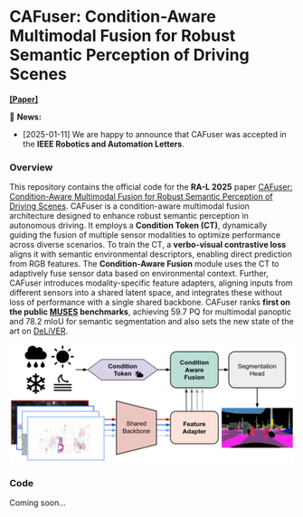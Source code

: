 # CAFuser: Condition-Aware Multimodal Fusion for Robust Semantic Perception of Driving Scenes

**[[Paper]](https://arxiv.org/pdf/2410.10791)**

:bell: **News:**

* [2025-01-11] We are happy to announce that CAFuser was accepted in the **IEEE Robotics and Automation Letters**.


### Overview

This repository contains the official code for the **RA-L 2025** paper [CAFuser: Condition-Aware Multimodal Fusion for Robust Semantic Perception of Driving Scenes](https://arxiv.org/pdf/2410.10791).
CAFuser is a condition-aware multimodal fusion architecture designed to enhance robust semantic perception in autonomous driving. It employs a **Condition Token (CT)**, dynamically guiding the fusion of multiple sensor modalities to optimize performance across diverse scenarios. To train the CT, a **verbo-visual contrastive loss** aligns it with semantic environmental descriptors, enabling direct prediction from RGB features. 
The **Condition-Aware Fusion** module uses the CT to adaptively fuse sensor data based on environmental context.
Further, CAFuser introduces modality-specific feature adapters, aligning inputs from different sensors into a shared latent space, and integrates these without loss of performance with a single shared backbone.
CAFuser ranks **first on the public [MUSES](https://muses.vision.ee.ethz.ch/) benchmarks**, achieving 59.7 PQ for multimodal panoptic and 78.2 mIoU for semantic segmentation and also sets the new state of the art on [DeLiVER](https://github.com/jamycheung/DELIVER).

![CAFuser Overview Figure](resources/cafuser_teaser.png)

### Code
Coming soon...

